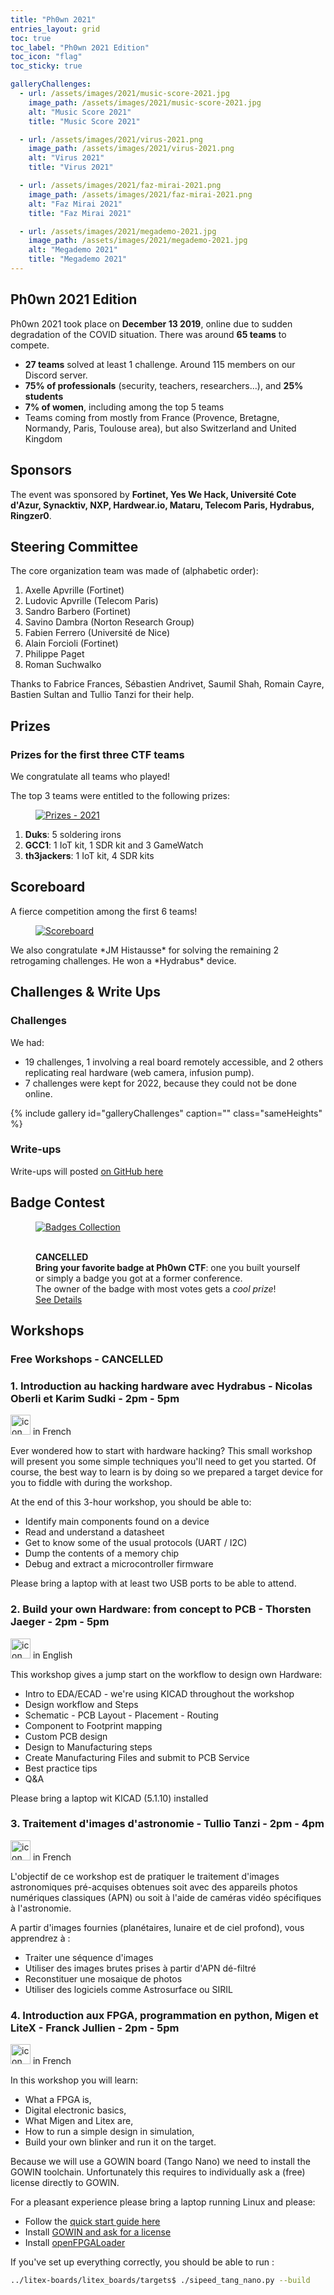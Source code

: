 ```yaml
---
title: "Ph0wn 2021"
entries_layout: grid
toc: true
toc_label: "Ph0wn 2021 Edition"
toc_icon: "flag"
toc_sticky: true

galleryChallenges:  
  - url: /assets/images/2021/music-score-2021.jpg
    image_path: /assets/images/2021/music-score-2021.jpg
    alt: "Music Score 2021"
    title: "Music Score 2021"

  - url: /assets/images/2021/virus-2021.png
    image_path: /assets/images/2021/virus-2021.png
    alt: "Virus 2021"
    title: "Virus 2021"

  - url: /assets/images/2021/faz-mirai-2021.png
    image_path: /assets/images/2021/faz-mirai-2021.png
    alt: "Faz Mirai 2021"
    title: "Faz Mirai 2021"

  - url: /assets/images/2021/megademo-2021.jpg
    image_path: /assets/images/2021/megademo-2021.jpg
    alt: "Megademo 2021"
    title: "Megademo 2021"
---
```



## Ph0wn 2021 Edition
<p>
  Ph0wn 2021 took place on <b>December 13 2019</b>, online due to sudden degradation of the COVID situation. There was around <b>65 teams</b> to compete.
</p>
<ul>
  <li><b>27 teams</b> solved at least 1 challenge. Around 115 members on our Discord server.</li>
  <li><b>75% of professionals</b> (security, teachers, researchers...), and <b>25% students</b></li>
  <li><b>7% of women</b>, including among the top 5 teams</li>
  <li>Teams coming from mostly from France (Provence, Bretagne, Normandy, Paris, Toulouse area), but also Switzerland and United Kingdom</li>
</ul>

## Sponsors 
<p>
  The event was sponsored by <b>Fortinet, Yes We Hack, Universit&eacute; Cote d'Azur, Synacktiv, NXP, Hardwear.io, Mataru, Telecom Paris, Hydrabus, Ringzer0</b>.
</p>

## Steering Committee
<p>
  The core organization team was made of (alphabetic order): 
</p>
<ol>
  <li>Axelle Apvrille (Fortinet)</li>
  <li>Ludovic Apvrille (Telecom Paris)</li>
  <li>Sandro Barbero (Fortinet)</li>
  <li>Savino Dambra (Norton Research Group)</li>
  <li>Fabien Ferrero (Universit&eacute; de Nice)</li>
  <li>Alain Forcioli (Fortinet)</li>
  <li>Philippe Paget</li>
  <li>Roman Suchwalko</li>
</ol>
<p>
  Thanks to Fabrice Frances, Sébastien Andrivet, Saumil Shah, Romain Cayre, Bastien Sultan and Tullio Tanzi for their help.
</p>
	
## Prizes
<!-- prizes -->

<h3>Prizes for the first three CTF teams</h3>
<p>
  We congratulate all teams who played!
</p>
<p>
  The top 3 teams were entitled to the following prizes:
</p>

<figure class="align-center">
    <a href="/assets/images/2021/prizes_2021.png" class="image-popup" title="Winners Prizes">
      <img src="/assets/images/2021/prizes_2021.png" alt="Prizes - 2021">
    </a>
    <figcaption>
    <p class="text-center"></p>
  </figcaption>
</figure>

<ol>
  <li><b>Duks</b>: 5 soldering irons</li>
  <li><b>GCC1</b>: 1 IoT kit, 1 SDR kit and 3 GameWatch</li>
  <li><b>th3jackers</b>: 1 IoT kit, 4 SDR kits</li>
</ol>

## Scoreboard
<p>
A fierce competition among the first 6 teams!
</p>
<figure class="align-center">
    <a href="/assets/images/2021/scoreboard-2021.png" class="image-popup" title="Scoreboard">
      <img src="/assets/images/2021/scoreboard-2021.png" alt="Scoreboard">
    </a>
    <figcaption>
    <p class="text-center"></p>
  </figcaption>
</figure>

<p>
We also congratulate *JM Histausse* for solving the remaining 2 retrogaming challenges. He won a *Hydrabus* device.
</p>

## Challenges & Write Ups

### Challenges
We had:
<ul>
  <li>19 challenges, 1 involving a real board remotely accessible, and 2 others replicating real hardware (web camera, infusion pump).
  </li>
  <li>
    7 challenges were kept for 2022, because they could not be done online.
  </li>
</ul>

{% include gallery id="galleryChallenges" caption="" class="sameHeights" %}

### Write-ups

Write-ups will posted <a href="https://github.com/ph0wn/writeups">on GitHub here</a>


## Badge Contest

<figure class="align-center">
    <a href="/assets/images/badges/badges-collection.jpg" class="image-popup" title="Badges Collection">
      <img src="/assets/images/badges/badges-collection.jpg" alt="Badges Collection">
    </a>
    <figcaption>
    <p class="text-center">
      <br><b>CANCELLED</b>
      <br>
      <b>Bring your favorite badge at Ph0wn CTF</b>: one you built yourself or simply a badge you got at a former conference.<br>
      The owner of the badge with most votes gets a <i>cool prize</i>!<br>
      <a href="/badges" class="btn btn-xl btn-light mr-4">See Details</a>
    </p>
  </figcaption>
</figure>


## Workshops

<!-- - Workshops -->

<h3>Free Workshops - CANCELLED</h3>
	 
### 1. Introduction au hacking hardware avec Hydrabus - Nicolas Oberli et Karim Sudki - 2pm - 5pm
<img src="/assets/images/icons/france.png"  title="icon made by www.freepik.com" alt="icon made by www.freepik.com" width="32px" /> in French<br>
<p>
  Ever wondered how to start with hardware hacking? This
  small workshop will present you some simple techniques you'll need
  to get you started. Of course, the best way to learn is by doing so we
  prepared a target device for you to fiddle with during the workshop.
</p>

<p>
  At the end of this 3-hour workshop, you should be able to:
</p>
<ul>
    <li> Identify main components found on a device</li>
    <li> Read and understand a datasheet</li>
    <li> Get to know some of the usual protocols (UART / I2C)</li>
    <li> Dump the contents of a memory chip</li>
    <li> Debug and extract a microcontroller firmware</li>
</ul>

Please bring a laptop with at least two USB ports to be able to attend.

### 2. Build your own Hardware: from concept to PCB - Thorsten Jaeger - 2pm - 5pm
<img src="/assets/images/icons/united-kingdom.png"  title="icon made by www.freepik.com" alt="icon made by www.freepik.com" width="32px" /> in English
<p>
  This workshop gives a jump start on the workflow to design own Hardware:
</p>
<ul>
    <li>Intro to EDA/ECAD - we're using KICAD throughout the workshop</li>
    <li> Design workflow and Steps</li>
    <li> Schematic - PCB Layout - Placement - Routing</li>
    <li> Component to Footprint mapping</li>
    <li> Custom PCB design</li>
    <li> Design to Manufacturing steps</li>
    <li> Create Manufacturing Files and submit to PCB Service</li>
    <li> Best practice tips</li>
    <li> Q&A</li>
</ul>
Please bring a laptop wit KICAD (5.1.10) installed

### 3. Traitement d'images d'astronomie - Tullio Tanzi - 2pm - 4pm

<img src="/assets/images/icons/france.png"  title="icon made by www.freepik.com" alt="icon made by www.freepik.com" width="32px" /> in French<br>
<p>
  L'objectif de ce workshop est de pratiquer le traitement d'images astronomiques pr&eacute;-acquises obtenues soit avec des appareils photos num&eacute;riques classiques (APN) ou soit &agrave; l'aide de cam&eacute;ras vid&eacute;o sp&eacute;cifiques &agrave;  l'astronomie.
</p>

<p>
A partir d'images fournies (plan&eacute;taires, lunaire et de ciel profond), vous apprendrez &agrave; :
</p>
<ul>
    <li>Traiter une s&eacute;quence d'images</li>
    <li>Utiliser des images brutes prises &agrave; partir d'APN d&eacute;-filtr&eacute;</li>
    <li>Reconstituer une mosaique de photos</li>
    <li>Utiliser des logiciels comme Astrosurface ou SIRIL</li>
</ul>


### 4. Introduction aux FPGA, programmation en python, Migen et LiteX - Franck Jullien - 2pm - 5pm

<img src="/assets/images/icons/france.png"  title="icon made by www.freepik.com" alt="icon made by www.freepik.com" width="32px" /> in French<br>
<p>
  In this workshop you will learn:
</p>
<ul>
    <li> What a FPGA is,</li>
    <li> Digital electronic basics,</li>
    <li> What Migen and Litex are,</li>
    <li> How to run a simple design in simulation,</li>
    <li> Build your own blinker and run it on the target.</li>
</ul>

<p>
  Because we will use a GOWIN board (Tango Nano) we need to install the GOWIN toolchain.
  Unfortunately this requires to individually ask a (free) license directly to GOWIN.
</p>
<p>
For a pleasant experience please bring a laptop running Linux and please:
</p>
<ul>
    <li> Follow the <a href="https://github.com/enjoy-digital/litex">quick start guide here</a> </li>
    <li> Install <a href="https://www.gowinsemi.com/en/support/download_eda/">GOWIN and ask for a license</a></li>
    <li> Install <a href="https://github.com/trabucayre/openFPGALoader">openFPGALoader</a></li>
</ul>

<p>
If you've set up everything correctly, you should be able to run :
</p>

```bash
../litex-boards/litex_boards/targets$ ./sipeed_tang_nano.py --build
```
		 
	 

